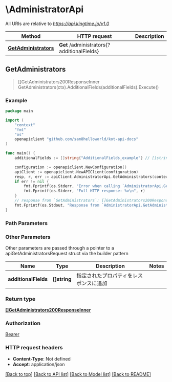 # \AdministratorApi

All URIs are relative to *https://api.kingtime.jp/v1.0*

Method | HTTP request | Description
------------- | ------------- | -------------
[**GetAdministrators**](AdministratorApi.md#GetAdministrators) | **Get** /administrators{?additionalFields} | 



## GetAdministrators

> []GetAdministrators200ResponseInner GetAdministrators(ctx).AdditionalFields(additionalFields).Execute()





### Example

```go
package main

import (
    "context"
    "fmt"
    "os"
    openapiclient "github.com/sam8helloworld/kot-api-docs"
)

func main() {
    additionalFields := []string{"AdditionalFields_example"} // []string | 指定されたプロパティをレスポンスに追加 (optional)

    configuration := openapiclient.NewConfiguration()
    apiClient := openapiclient.NewAPIClient(configuration)
    resp, r, err := apiClient.AdministratorApi.GetAdministrators(context.Background()).AdditionalFields(additionalFields).Execute()
    if err != nil {
        fmt.Fprintf(os.Stderr, "Error when calling `AdministratorApi.GetAdministrators``: %v\n", err)
        fmt.Fprintf(os.Stderr, "Full HTTP response: %v\n", r)
    }
    // response from `GetAdministrators`: []GetAdministrators200ResponseInner
    fmt.Fprintf(os.Stdout, "Response from `AdministratorApi.GetAdministrators`: %v\n", resp)
}
```

### Path Parameters



### Other Parameters

Other parameters are passed through a pointer to a apiGetAdministratorsRequest struct via the builder pattern


Name | Type | Description  | Notes
------------- | ------------- | ------------- | -------------
 **additionalFields** | **[]string** | 指定されたプロパティをレスポンスに追加 | 

### Return type

[**[]GetAdministrators200ResponseInner**](GetAdministrators200ResponseInner.md)

### Authorization

[Bearer](../README.md#Bearer)

### HTTP request headers

- **Content-Type**: Not defined
- **Accept**: application/json

[[Back to top]](#) [[Back to API list]](../README.md#documentation-for-api-endpoints)
[[Back to Model list]](../README.md#documentation-for-models)
[[Back to README]](../README.md)

